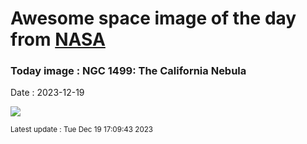 
# Awesome space image of the day from [NASA](https://api.nasa.gov/)

### Today image : NGC 1499: The California Nebula
Date : 2023-12-19

![](https://apod.nasa.gov/apod/image/2312/CalNeb_Powell_960.jpg)

<small>Latest update : Tue Dec 19 17:09:43 2023</small>
        
